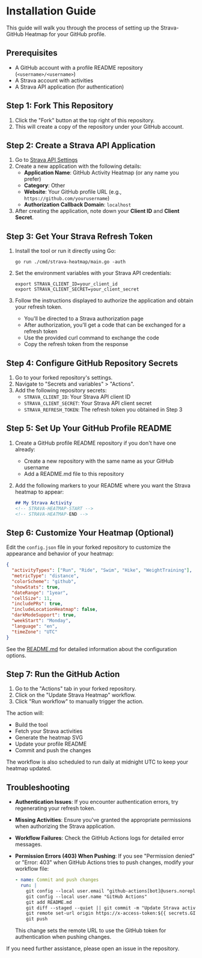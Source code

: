 # Installation Guide

This guide will walk you through the process of setting up the Strava-GitHub Heatmap for your GitHub profile.

## Prerequisites

- A GitHub account with a profile README repository (`<username>/<username>`)
- A Strava account with activities
- A Strava API application (for authentication)

## Step 1: Fork This Repository

1. Click the "Fork" button at the top right of this repository.
2. This will create a copy of the repository under your GitHub account.

## Step 2: Create a Strava API Application

1. Go to [Strava API Settings](https://www.strava.com/settings/api)
2. Create a new application with the following details:
   - **Application Name**: GitHub Activity Heatmap (or any name you prefer)
   - **Category**: Other
   - **Website**: Your GitHub profile URL (e.g., `https://github.com/yourusername`)
   - **Authorization Callback Domain**: `localhost`
3. After creating the application, note down your **Client ID** and **Client Secret**.

## Step 3: Get Your Strava Refresh Token

1. Install the tool or run it directly using Go:
   ```
   go run ./cmd/strava-heatmap/main.go -auth
   ```
   
2. Set the environment variables with your Strava API credentials:
   ```
   export STRAVA_CLIENT_ID=your_client_id
   export STRAVA_CLIENT_SECRET=your_client_secret
   ```

3. Follow the instructions displayed to authorize the application and obtain your refresh token.
   - You'll be directed to a Strava authorization page
   - After authorization, you'll get a code that can be exchanged for a refresh token
   - Use the provided curl command to exchange the code
   - Copy the refresh token from the response

## Step 4: Configure GitHub Repository Secrets

1. Go to your forked repository's settings.
2. Navigate to "Secrets and variables" > "Actions".
3. Add the following repository secrets:
   - `STRAVA_CLIENT_ID`: Your Strava API client ID
   - `STRAVA_CLIENT_SECRET`: Your Strava API client secret
   - `STRAVA_REFRESH_TOKEN`: The refresh token you obtained in Step 3

## Step 5: Set Up Your GitHub Profile README

1. Create a GitHub profile README repository if you don't have one already:
   - Create a new repository with the same name as your GitHub username
   - Add a README.md file to this repository

2. Add the following markers to your README where you want the Strava heatmap to appear:
   ```markdown
   ## My Strava Activity
   <!-- STRAVA-HEATMAP-START -->
   <!-- STRAVA-HEATMAP-END -->
   ```

## Step 6: Customize Your Heatmap (Optional)

Edit the `config.json` file in your forked repository to customize the appearance and behavior of your heatmap:

```json
{
  "activityTypes": ["Run", "Ride", "Swim", "Hike", "WeightTraining"],
  "metricType": "distance",
  "colorScheme": "github",
  "showStats": true,
  "dateRange": "1year",
  "cellSize": 11,
  "includePRs": true,
  "includeLocationHeatmap": false,
  "darkModeSupport": true,
  "weekStart": "Monday",
  "language": "en",
  "timeZone": "UTC"
}
```

See the [README.md](README.md) for detailed information about the configuration options.

## Step 7: Run the GitHub Action

1. Go to the "Actions" tab in your forked repository.
2. Click on the "Update Strava Heatmap" workflow.
3. Click "Run workflow" to manually trigger the action.

The action will:
- Build the tool
- Fetch your Strava activities
- Generate the heatmap SVG
- Update your profile README
- Commit and push the changes

The workflow is also scheduled to run daily at midnight UTC to keep your heatmap updated.

## Troubleshooting

- **Authentication Issues**: If you encounter authentication errors, try regenerating your refresh token.
- **Missing Activities**: Ensure you've granted the appropriate permissions when authorizing the Strava application.
- **Workflow Failures**: Check the GitHub Actions logs for detailed error messages.
- **Permission Errors (403) When Pushing**: If you see "Permission denied" or "Error: 403" when GitHub Actions tries to push changes, modify your workflow file:

  ```yaml
  - name: Commit and push changes
    run: |
      git config --local user.email "github-actions[bot]@users.noreply.github.com"
      git config --local user.name "GitHub Actions"
      git add README.md
      git diff --staged --quiet || git commit -m "Update Strava activity heatmap [skip ci]"
      git remote set-url origin https://x-access-token:${{ secrets.GITHUB_TOKEN }}@github.com/${{ github.repository }}
      git push
  ```

  This change sets the remote URL to use the GitHub token for authentication when pushing changes.

If you need further assistance, please open an issue in the repository.